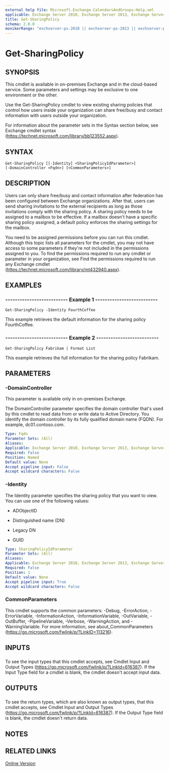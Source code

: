 ```yaml
---
external help file: Microsoft.Exchange.CalendarsAndGroups-Help.xml
applicable: Exchange Server 2010, Exchange Server 2013, Exchange Server 2016, Exchange Online
title: Get-SharingPolicy
schema: 2.0.0
monikerRange: "exchserver-ps-2010 || exchserver-ps-2013 || exchserver-ps-2016 || exchonline-ps"
---
```


# Get-SharingPolicy

## SYNOPSIS
This cmdlet is available in on-premises Exchange and in the cloud-based service. Some parameters and settings may be exclusive to one environment or the other.

Use the Get-SharingPolicy cmdlet to view existing sharing policies that control how users inside your organization can share free/busy and contact information with users outside your organization.

For information about the parameter sets in the Syntax section below, see Exchange cmdlet syntax (https://technet.microsoft.com/library/bb123552.aspx).

## SYNTAX

```
Get-SharingPolicy [[-Identity] <SharingPolicyIdParameter>] 
[-DomainController <Fqdn>] [<CommonParameters>]
```

## DESCRIPTION
Users can only share free/busy and contact information after federation has been configured between Exchange organizations. After that, users can send sharing invitations to the external recipients as long as those invitations comply with the sharing policy. A sharing policy needs to be assigned to a mailbox to be effective. If a mailbox doesn't have a specific sharing policy assigned, a default policy enforces the sharing settings for the mailbox.

You need to be assigned permissions before you can run this cmdlet. Although this topic lists all parameters for the cmdlet, you may not have access to some parameters if they're not included in the permissions assigned to you. To find the permissions required to run any cmdlet or parameter in your organization, see Find the permissions required to run any Exchange cmdlet (https://technet.microsoft.com/library/mt432940.aspx).

## EXAMPLES

### -------------------------- Example 1 --------------------------
```
Get-SharingPolicy -Identity FourthCoffee
```

This example retrieves the default information for the sharing policy FourthCoffee.

### -------------------------- Example 2 --------------------------
```
Get-SharingPolicy Fabrikam | Format List
```

This example retrieves the full information for the sharing policy Fabrikam.

## PARAMETERS

### -DomainController
This parameter is available only in on-premises Exchange.

The DomainController parameter specifies the domain controller that's used by this cmdlet to read data from or write data to Active Directory. You identify the domain controller by its fully qualified domain name (FQDN). For example, dc01.contoso.com.

```yaml
Type: Fqdn
Parameter Sets: (All)
Aliases:
Applicable: Exchange Server 2010, Exchange Server 2013, Exchange Server 2016
Required: False
Position: Named
Default value: None
Accept pipeline input: False
Accept wildcard characters: False
```

### -Identity
The Identity parameter specifies the sharing policy that you want to view. You can use one of the following values:

- ADObjectID

- Distinguished name (DN)

- Legacy DN

- GUID

```yaml
Type: SharingPolicyIdParameter
Parameter Sets: (All)
Aliases:
Applicable: Exchange Server 2010, Exchange Server 2013, Exchange Server 2016, Exchange Online
Required: False
Position: 1
Default value: None
Accept pipeline input: True
Accept wildcard characters: False
```

### CommonParameters
This cmdlet supports the common parameters: -Debug, -ErrorAction, -ErrorVariable, -InformationAction, -InformationVariable, -OutVariable, -OutBuffer, -PipelineVariable, -Verbose, -WarningAction, and -WarningVariable. For more information, see about_CommonParameters (https://go.microsoft.com/fwlink/p/?LinkID=113216).

## INPUTS

###  
To see the input types that this cmdlet accepts, see Cmdlet Input and Output Types (https://go.microsoft.com/fwlink/p/?LinkId=616387). If the Input Type field for a cmdlet is blank, the cmdlet doesn't accept input data.

## OUTPUTS

###  
To see the return types, which are also known as output types, that this cmdlet accepts, see Cmdlet Input and Output Types (https://go.microsoft.com/fwlink/p/?LinkId=616387). If the Output Type field is blank, the cmdlet doesn't return data.

## NOTES

## RELATED LINKS

[Online Version](https://technet.microsoft.com/library/0ad91f5b-aaf4-4df0-90a1-a00ac83546ac.aspx)
